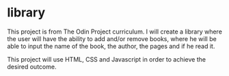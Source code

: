 # library
This project is from The Odin Project curriculum. I will create a library where the user will have the ability to add and/or remove books, where he will be able to input the name of the book, the author, the pages and if he read it.

This project will use HTML, CSS and Javascript in order to achieve the desired outcome.